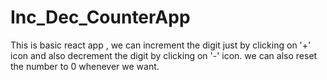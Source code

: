 # Inc_Dec_CounterApp
This is basic react app , we can increment the digit just by clicking on '+' icon and also decrement the digit by clicking on '-' icon.
we can also reset  the number to 0 whenever we want.
